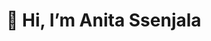 # 👋 Hi, I’m Anita Ssenjala


<!---
anitasenjie/anitasenjie is a ✨ special ✨ repository because its `README.md` (this file) appears on your GitHub profile.
You can click the Preview link to take a look at your changes.
--->
